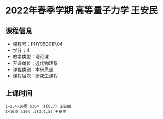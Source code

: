 # 2022年春季学期 高等量子力学 王安民






## 课程信息

- 课程号：PHYS5001P.04
- 学分：4
- 教学类型：理论课
- 开课单位：近代物理系
- 课程类别：本研贯通
- 课程层次：研究生课程

## 上课时间

```
1~2,4~16周 5304 :1(6,7) 王安民
1~16周 5304 :5(3,4,5) 王安民
```

